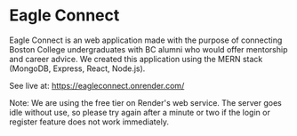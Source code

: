 # Eagle Connect

Eagle Connect is an web application made with the purpose of connecting Boston College undergraduates with BC alumni who would offer mentorship and career advice. We created this application using the MERN stack (MongoDB, Express, React, Node.js). 

See live at: https://eagleconnect.onrender.com/

Note: We are using the free tier on Render's web service. The server goes idle without use, so please try again after a minute or two if the login or register feature does not work immediately. 
